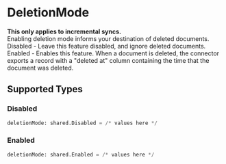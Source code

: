 # DeletionMode

<b>This only applies to incremental syncs.</b> <br>
Enabling deletion mode informs your destination of deleted documents.<br>
Disabled - Leave this feature disabled, and ignore deleted documents.<br>
Enabled - Enables this feature. When a document is deleted, the connector exports a record with a "deleted at" column containing the time that the document was deleted.


## Supported Types

### Disabled

```python
deletionMode: shared.Disabled = /* values here */
```

### Enabled

```python
deletionMode: shared.Enabled = /* values here */
```

